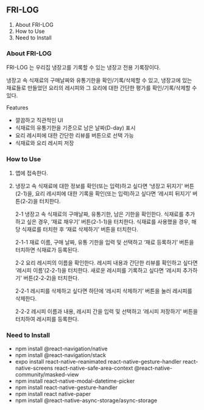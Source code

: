 ## FRI-LOG

1. About FRI-LOG
2. How to Use
3. Need to Install

### About FRI-LOG

FRI-LOG 는 우리집 냉장고를 기록할 수 있는 냉장고 전용 기록장이다.

냉장고 속 식재료의 구매날짜와 유통기한을 확인/기록/삭제할 수 있고, 냉장고에 있는 재료들로 만들었던 요리의 레시피와 그 요리에 대한 간단한 평가를 확인/기록/삭제할 수 있다.

Features

- 깔끔하고 직관적인 UI
- 식재료의 유통기한을 기준으로 남은 날짜(D-day) 표시
- 요리 레시피에 대한 간단한 리뷰를 버튼으로 선택 가능
- 식재료와 요리 레시피 저장

### How to Use

1. 앱에 접속한다.
2. 냉장고 속 식재료에 대한 정보를 확인(또는 입력)하고 싶다면 ‘냉장고 뒤지기' 버튼(2-1)을, 요리 레시피에 대한 기록을 확인(또는 입력)하고 싶다면 ‘레시피 뒤지기’ 버튼(2-2)을 터치한다.
    
    2-1 냉장고 속 식재료의 구매날짜, 유통기한, 남은 기한을 확인한다. 식재료를 추가하고 싶은 경우, ‘재료 채우기’ 버튼(2-1-1)을 터치한다. 식재료를 사용했을 경우, 해당 식재료를 터치한 후 ‘재료 삭제하기’ 버튼을 터치한다.
    
    2-1-1 재료 이름, 구매 날짜, 유통 기한을 입력 및 선택하고 ‘재료 등록하기’ 버튼을 터치하면 식재료가 등록된다.
    
    2-2 요리 레시피의 이름을 확인한다. 레시피 내용과 간단한 리뷰를 확인하고 싶다면 ‘레시피 이름’(2-2-1)을 터치한다. 새로운 레시피를 기록하고 싶다면 ‘레시피 추가하기' 버튼(2-2-2)을 터치한다.
    
    2-2-1 레시피를 삭제하고 싶다면 하단에 ‘레시피 삭제하기’ 버튼을 눌러 레시피를 삭제한다.
    
    2-2-2 레시피 이름과 내용, 레시피 간을 입력 및 선택하고 ‘레시피 저장하기' 버튼을 터치하여 레시피를 등록한다.
    

### Need to Install

- npm install @react-navigation/native
- npm install @react-navigation/stack
- expo install react-native-reanimated react-native-gesture-handler react-native-screens react-native-safe-area-context @react-native-community/masked-view
- npm install react-native-modal-datetime-picker
- npm install react-native-gesture-handler
- npm install react native-paper
- npm install @react-native-async-storage/async-storage
